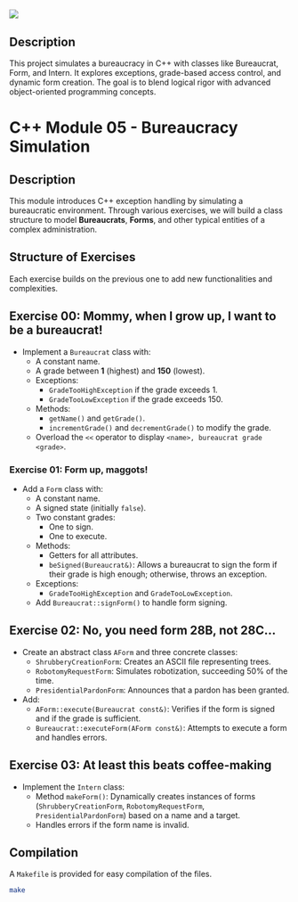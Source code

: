 <h1><img src="https://raw.githubusercontent.com/ayogun/42-project-badges/refs/heads/main/covers/cover-cpp-bonus.png"></h1>

## Description
 This project simulates a bureaucracy in C++ with classes like Bureaucrat, Form, and Intern. It explores exceptions, grade-based access control, and dynamic form creation. The goal is to blend logical rigor with advanced object-oriented programming concepts. 

# C++ Module 05 - Bureaucracy Simulation

## Description
This module introduces C++ exception handling by simulating a bureaucratic environment. Through various exercises, we will build a class structure to model **Bureaucrats**, **Forms**, and other typical entities of a complex administration.

## Structure of Exercises
Each exercise builds on the previous one to add new functionalities and complexities.

## **Exercise 00: Mommy, when I grow up, I want to be a bureaucrat!**

- Implement a `Bureaucrat` class with:
  - A constant name.
  - A grade between **1** (highest) and **150** (lowest).
  - Exceptions:
    - `GradeTooHighException` if the grade exceeds 1.
    - `GradeTooLowException` if the grade exceeds 150.
  - Methods:
    - `getName()` and `getGrade()`.
    - `incrementGrade()` and `decrementGrade()` to modify the grade.
  - Overload the `<<` operator to display `<name>, bureaucrat grade <grade>`.

### **Exercise 01: Form up, maggots!**

- Add a `Form` class with:
  - A constant name.
  - A signed state (initially `false`).
  - Two constant grades:
    - One to sign.
    - One to execute.
  - Methods:
    - Getters for all attributes.
    - `beSigned(Bureaucrat&)`: Allows a bureaucrat to sign the form if their grade is high enough; otherwise, throws an exception.
  - Exceptions:
    - `GradeTooHighException` and `GradeTooLowException`.
  - Add `Bureaucrat::signForm()` to handle form signing.

## **Exercise 02: No, you need form 28B, not 28C...**

- Create an abstract class `AForm` and three concrete classes:
  - `ShrubberyCreationForm`: Creates an ASCII file representing trees.
  - `RobotomyRequestForm`: Simulates robotization, succeeding 50% of the time.
  - `PresidentialPardonForm`: Announces that a pardon has been granted.
- Add:
  - `AForm::execute(Bureaucrat const&)`: Verifies if the form is signed and if the grade is sufficient.
  - `Bureaucrat::executeForm(AForm const&)`: Attempts to execute a form and handles errors.

## **Exercise 03: At least this beats coffee-making**

- Implement the `Intern` class:
  - Method `makeForm()`: Dynamically creates instances of forms (`ShrubberyCreationForm`, `RobotomyRequestForm`, `PresidentialPardonForm`) based on a name and a target.
  - Handles errors if the form name is invalid.

## Compilation
A `Makefile` is provided for easy compilation of the files.
```bash
make
